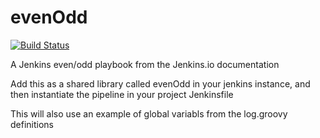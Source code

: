 # evenOdd
[![Build Status](http://moaitjenkins1.hopto.org:8080/buildStatus/icon?job=libraries)](http://moaitjenkins1.hopto.org:8080/job/libraries/)

A Jenkins even/odd playbook from the Jenkins.io documentation

Add this as a shared library called evenOdd in your jenkins
instance, and then instantiate the pipeline in your project Jenkinsfile

This will also use an example of global variabls from the log.groovy
definitions
